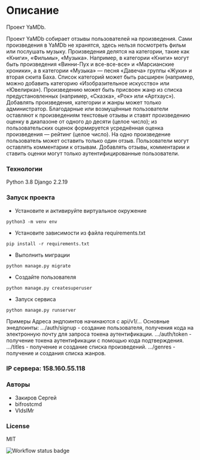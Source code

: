 # Описание
Проект YaMDb.

Проект YaMDb собирает отзывы пользователей на произведения. Сами произведения в YaMDb не хранятся, здесь нельзя посмотреть фильм или послушать музыку.
Произведения делятся на категории, такие как «Книги», «Фильмы», «Музыка». Например, в категории «Книги» могут быть произведения «Винни-Пух и все-все-все» и «Марсианские хроники», а в категории «Музыка» — песня «Давеча» группы «Жуки» и вторая сюита Баха. Список категорий может быть расширен (например, можно добавить категорию «Изобразительное искусство» или «Ювелирка»). 
Произведению может быть присвоен жанр из списка предустановленных (например, «Сказка», «Рок» или «Артхаус»). 
Добавлять произведения, категории и жанры может только администратор.
Благодарные или возмущённые пользователи оставляют к произведениям текстовые отзывы и ставят произведению оценку в диапазоне от одного до десяти (целое число); из пользовательских оценок формируется усреднённая оценка произведения — рейтинг (целое число). На одно произведение пользователь может оставить только один отзыв.
Пользователи могут оставлять комментарии к отзывам.
Добавлять отзывы, комментарии и ставить оценки могут только аутентифицированные пользователи.

### Технологии

Python 3.8 Django 2.2.19

### Запуск проекта

- Установите и активируйте виртуальное окружение
```
python3 -m venv env
``` 
- Установите зависимости из файла requirements.txt
```
pip install -r requirements.txt
``` 
- Выполнить миграции
```
python manage.py migrate
```
- Создайте пользователя
```
python manage.py createsuperuser
```
- Запуск сервиса
```
python manage.py runserver
```

Примеры
Адреса эндпоинтов начинаются с api/v1/... Основные энедпоинты: 
.../auth/signup - создание пользователя, получения кода на электронную почту для запроса токена аутентификации.
.../auth/token - получение токена аутентификации с помощью кода подтверждения.
.../titles - получение и создание списка произведений.
.../genres - получение и создания списка жанров.

### IP сервера: 158.160.55.118 

### Авторы
- Закиров Сергей 
- bifrostcmd
- VldslMr

### License
MIT

![Workflow status badge](https://github.com/YourKeysAreMine/yamdb_final/actions/workflows/yamdb_workflow.yml/badge.svg)